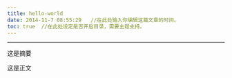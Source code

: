 ```yaml
---
title: hello-world
date: 2014-11-7 08:55:29   //在此处输入你编辑这篇文章的时间。
toc: true  //在此处设定是否开启目录，需要主题支持。
---
```



---
这是摘要
<!-- more -->
这是正文